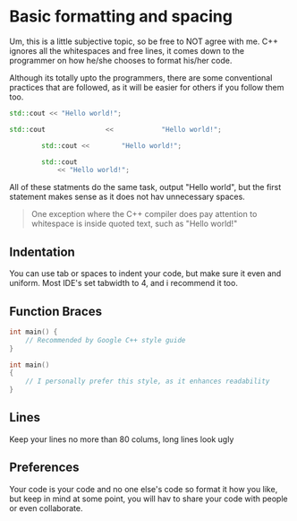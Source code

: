# Basic formatting and spacing

Um, this is a little subjective topic, so be free to NOT agree with me.
C++ ignores all the whitespaces and free lines, it comes down to the programmer on how he/she chooses 
to format his/her code.

Although its totally upto the programmers, there are some conventional practices that are followed,
as it will be easier for others if you follow them too.

```cpp
std::cout << "Hello world!";

std::cout               <<            "Hello world!";

		std::cout << 		"Hello world!";

		std::cout
			<< "Hello world!";
```

All of these statments do the same task, output "Hello world", but the first statement makes sense as it does not hav unnecessary spaces.

> One exception where the C++ compiler does pay attention to whitespace is inside quoted text, such as "Hello world!"

## Indentation

You can use tab or spaces to indent your code, but make sure it even and uniform. 
Most IDE's set tabwidth to 4, and i recommend it too.

## Function Braces

```cpp
int main() {
	// Recommended by Google C++ style guide
}
```

```cpp
int main() 
{
	// I personally prefer this style, as it enhances readability
}
```

## Lines 

Keep your lines no more than 80 colums, long lines look ugly

## Preferences

Your code is your code and no one else's code so format it how you like, but keep in mind
at some point, you will hav to share your code with people or even collaborate.
